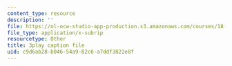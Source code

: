 ```yaml
---
content_type: resource
description: ''
file: https://ol-ocw-studio-app-production.s3.amazonaws.com/courses/18-02sc-multivariable-calculus-fall-2010/c9d6ab28b04654a982c6a7ddf3822e8f_u9YrIxLZJ6s.vtt
file_type: application/x-subrip
resourcetype: Other
title: 3play caption file
uid: c9d6ab28-b046-54a9-82c6-a7ddf3822e8f
---
```

